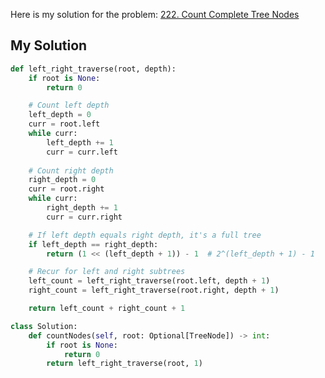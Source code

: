 Here is my solution for the problem: [222. Count Complete Tree Nodes](https://leetcode.com/problems/count-complete-tree-nodes/)


## My Solution

```python
def left_right_traverse(root, depth):
    if root is None:
        return 0

    # Count left depth
    left_depth = 0
    curr = root.left
    while curr:
        left_depth += 1
        curr = curr.left
    
    # Count right depth
    right_depth = 0
    curr = root.right
    while curr:
        right_depth += 1
        curr = curr.right

    # If left depth equals right depth, it's a full tree
    if left_depth == right_depth:
        return (1 << (left_depth + 1)) - 1  # 2^(left_depth + 1) - 1

    # Recur for left and right subtrees
    left_count = left_right_traverse(root.left, depth + 1)
    right_count = left_right_traverse(root.right, depth + 1)

    return left_count + right_count + 1

class Solution:
    def countNodes(self, root: Optional[TreeNode]) -> int:
        if root is None:
            return 0
        return left_right_traverse(root, 1)
    
```
